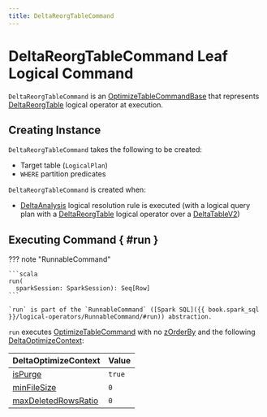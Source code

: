 ```yaml
---
title: DeltaReorgTableCommand
---
```


# DeltaReorgTableCommand Leaf Logical Command

`DeltaReorgTableCommand` is an [OptimizeTableCommandBase](../optimize/OptimizeTableCommandBase.md) that represents [DeltaReorgTable](DeltaReorgTable.md) logical operator at execution.

## Creating Instance

`DeltaReorgTableCommand` takes the following to be created:

* <span id="target"> Target table (`LogicalPlan`)
* <span id="predicates"> `WHERE` partition predicates

`DeltaReorgTableCommand` is created when:

* [DeltaAnalysis](../../DeltaAnalysis.md) logical resolution rule is executed (with a logical query plan with a [DeltaReorgTable](DeltaReorgTable.md) logical operator over a [DeltaTableV2](../../DeltaTableV2.md))

## Executing Command { #run }

??? note "RunnableCommand"

    ```scala
    run(
      sparkSession: SparkSession): Seq[Row]
    ```

    `run` is part of the `RunnableCommand` ([Spark SQL]({{ book.spark_sql }}/logical-operators/RunnableCommand/#run)) abstraction.

`run` executes [OptimizeTableCommand](../optimize/OptimizeTableCommand.md) with no [zOrderBy](../optimize/OptimizeTableCommand.md#zOrderBy) and the following [DeltaOptimizeContext](../optimize/DeltaOptimizeContext.md):

DeltaOptimizeContext | Value
---------------------|------
 [isPurge](../optimize/DeltaOptimizeContext.md#isPurge) | `true`
 [minFileSize](../optimize/DeltaOptimizeContext.md#minFileSize) | `0`
 [maxDeletedRowsRatio](../optimize/DeltaOptimizeContext.md#maxDeletedRowsRatio) | `0`
